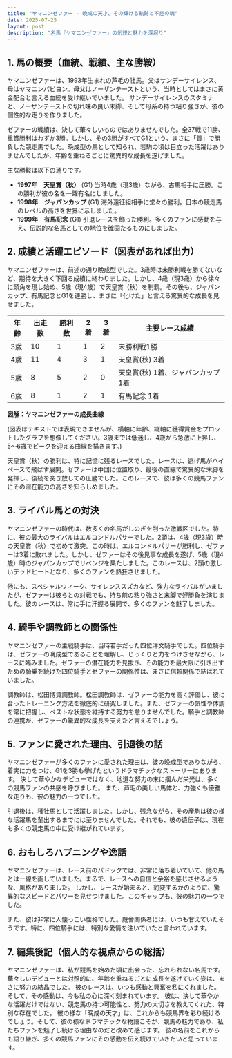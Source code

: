 ```yaml
---
title: "ヤマニンゼファー - 晩成の天才、その輝ける軌跡と不屈の魂"
date: 2025-07-25
layout: post
description: "名馬『ヤマニンゼファー』の伝説と魅力を深堀り"
---
```


## 1. 馬の概要（血統、戦績、主な勝鞍）

ヤマニンゼファーは、1993年生まれの芦毛の牡馬。父はサンデーサイレンス、母はヤマニンパピヨン。母父はノーザンテーストという、当時としてはまさに黄金配合と言える血統を受け継いでいました。  サンデーサイレンスのスタミナと、ノーザンテーストの切れ味の良い末脚、そして母系の持つ粘り強さが、彼の個性的な走りを作りました。

ゼファーの戦績は、決して華々しいものではありませんでした。全37戦で11勝、重賞勝利はわずか3勝。しかし、その3勝がすべてG1という、まさに「質」で勝負した競走馬でした。晩成型の馬として知られ、若駒の頃は目立った活躍はありませんでしたが、年齢を重ねるごとに驚異的な成長を遂げました。

主な勝鞍は以下の通りです。

* **1997年　天皇賞（秋）** (G1)  当時4歳（現3歳）ながら、古馬相手に圧勝。この勝利が彼の名を一躍有名にしました。
* **1998年　ジャパンカップ** (G1)  海外遠征組相手に堂々の勝利。日本の競走馬のレベルの高さを世界に示しました。
* **1999年　有馬記念** (G1)  引退レースを飾った勝利。多くのファンに感動を与え、伝説的な名馬としての地位を確固たるものにしました。


## 2. 成績と活躍エピソード（図表があれば出力）

ヤマニンゼファーは、前述の通り晩成型でした。3歳時は未勝利戦を勝てないなど、期待を大きく下回る成績に終わりました。しかし、4歳（現3歳）から徐々に頭角を現し始め、5歳（現4歳）で天皇賞（秋）を制覇。その後も、ジャパンカップ、有馬記念とG1を連勝し、まさに「化けた」と言える驚異的な成長を見せました。

| 年齢 | 出走数 | 勝利数 | 2着 | 3着 | 主要レース成績 |
|---|---|---|---|---|---|
| 3歳 | 10 | 1 | 1 | 2 | 未勝利戦1勝 |
| 4歳 | 11 | 4 | 3 | 1 | 天皇賞(秋) 3着 |
| 5歳 | 8 | 5 | 2 | 0 | 天皇賞(秋) 1着、ジャパンカップ 1着 |
| 6歳 | 8 | 1 | 2 | 1 | 有馬記念 1着 |

**図解：ヤマニンゼファーの成長曲線**

(図表はテキストでは表現できませんが、横軸に年齢、縦軸に獲得賞金をプロットしたグラフを想像してください。3歳までは低迷し、4歳から急激に上昇し、5〜6歳でピークを迎える曲線を描きます。)

天皇賞（秋）の勝利は、特に記憶に残るレースでした。レースは、逃げ馬がハイペースで飛ばす展開。ゼファーは中団に位置取り、最後の直線で驚異的な末脚を発揮し、後続を突き放しての圧勝でした。このレースで、彼は多くの競馬ファンにその潜在能力の高さを知らしめました。


## 3. ライバル馬との対決

ヤマニンゼファーの時代は、数多くの名馬がしのぎを削った激戦区でした。特に、彼の最大のライバルはエルコンドルパサーでした。2頭は、4歳（現3歳）時の天皇賞（秋）で初めて激突。この時は、エルコンドルパサーが勝利し、ゼファーは3着に敗れました。しかし、ゼファーはその後見事な成長を遂げ、5歳（現4歳）時のジャパンカップでリベンジを果たしました。このレースは、2頭の激しいデッドヒートとなり、多くのファンを熱狂させました。

他にも、スペシャルウィーク、サイレンススズカなど、強力なライバルがいましたが、ゼファーは彼らとの対戦でも、持ち前の粘り強さと末脚で好勝負を演じました。彼のレースは、常に手に汗握る展開で、多くのファンを魅了しました。


## 4. 騎手や調教師との関係性

ヤマニンゼファーの主戦騎手は、当時若手だった四位洋文騎手でした。四位騎手は、ゼファーの晩成型であることを理解し、じっくりと力をつけさせながら、レースに臨みました。ゼファーの潜在能力を見抜き、その能力を最大限に引き出すための騎乗を続けた四位騎手とゼファーの関係性は、まさに信頼関係で結ばれていました。

調教師は、松田博資調教師。松田調教師は、ゼファーの能力を高く評価し、彼に合ったトレーニング方法を徹底的に研究しました。また、ゼファーの気性や体調を常に把握し、ベストな状態を維持する努力を怠りませんでした。騎手と調教師の連携が、ゼファーの驚異的な成長を支えたと言えるでしょう。


## 5. ファンに愛された理由、引退後の話

ヤマニンゼファーが多くのファンに愛された理由は、彼の晩成型でありながら、着実に力をつけ、G1を3勝も挙げたというドラマチックなストーリーにあります。  決して華やかなデビューではなく、地道な努力の末に掴んだ栄光は、多くの競馬ファンの共感を呼びました。  また、芦毛の美しい馬体と、力強くも優雅な走りも、彼の魅力の一つでした。

引退後は、種牡馬として活躍しました。しかし、残念ながら、その産駒は彼の様な活躍馬を輩出するまでには至りませんでした。それでも、彼の遺伝子は、現在も多くの競走馬の中に受け継がれています。


## 6. おもしろハプニングや逸話

ヤマニンゼファーは、レース前のパドックでは、非常に落ち着いていて、他の馬とは一線を画していました。まるで、レースへの自信と余裕を感じさせるような、風格がありました。  しかし、レースが始まると、豹変するかのように、驚異的なスピードとパワーを見せつけました。このギャップも、彼の魅力の一つでした。

また、彼は非常に人懐っこい性格でした。厩舎関係者には、いつも甘えていたそうです。特に、四位騎手には、特別な愛情を注いでいたと言われています。


## 7. 編集後記（個人的な視点からの総括）

ヤマニンゼファーは、私が競馬を始めた頃に出会った、忘れられない名馬です。華々しいデビューとは対照的に、年齢を重ねるごとに成長を遂げていく姿は、まさに努力の結晶でした。  彼のレースは、いつも感動と興奮を私にくれました。そして、その感動は、今も私の心に深く刻まれています。  彼は、決して華やかな活躍だけではない、競走馬の持つ可能性と、努力の大切さを教えてくれた、特別な存在でした。  彼の様な「晩成の天才」は、これからも競馬界を彩り続けるでしょう。そして、彼の様なドラマチックな物語こそが、競馬の魅力であり、私たちファンを魅了し続ける理由なのだと改めて感じます。  彼の名前をこれからも語り継ぎ、多くの競馬ファンにその感動を伝え続けていきたいと思っています。
